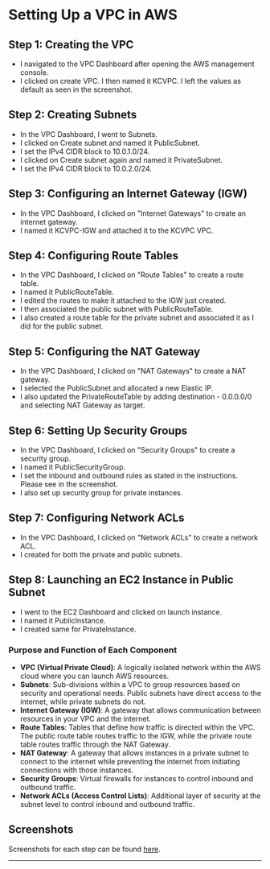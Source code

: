 # Setting Up a VPC in AWS

## Step 1: Creating the VPC
- I navigated to the VPC Dashboard after opening the AWS management console.
- I clicked on create VPC. I then named it KCVPC. I left the values as default as seen in the screenshot.

## Step 2: Creating Subnets
- In the VPC Dashboard, I went to Subnets.
- I clicked on Create subnet and named it PublicSubnet.
- I set the IPv4 CIDR block to 10.0.1.0/24.
- I clicked on Create subnet again and named it PrivateSubnet.
- I set the IPv4 CIDR block to 10.0.2.0/24.

## Step 3: Configuring an Internet Gateway (IGW)
- In the VPC Dashboard, I clicked on "Internet Gateways" to create an internet gateway.
- I named it KCVPC-IGW and attached it to the KCVPC VPC.

## Step 4: Configuring Route Tables
- In the VPC Dashboard, I clicked on "Route Tables" to create a route table.
- I named it PublicRouteTable.
- I edited the routes to make it attached to the IGW just created.
- I then associated the public subnet with PublicRouteTable.
- I also created a route table for the private subnet and associated it as I did for the public subnet.

## Step 5: Configuring the NAT Gateway
- In the VPC Dashboard, I clicked on "NAT Gateways" to create a NAT gateway.
- I selected the PublicSubnet and allocated a new Elastic IP.
- I also updated the PrivateRouteTable by adding destination - 0.0.0.0/0 and selecting NAT Gateway as target.

## Step 6: Setting Up Security Groups
- In the VPC Dashboard, I clicked on "Security Groups" to create a security group.
- I named it PublicSecurityGroup.
- I set the inbound and outbound rules as stated in the instructions. Please see in the screenshot.
- I also set up security group for private instances.

## Step 7: Configuring Network ACLs
- In the VPC Dashboard, I clicked on "Network ACLs" to create a network ACL.
- I created for both the private and public subnets.

## Step 8: Launching an EC2 Instance in Public Subnet
- I went to the EC2 Dashboard and clicked on launch instance.
- I named it PublicInstance.
- I created same for PrivateInstance.

### Purpose and Function of Each Component

- **VPC (Virtual Private Cloud)**: A logically isolated network within the AWS cloud where you can launch AWS resources.
- **Subnets**: Sub-divisions within a VPC to group resources based on security and operational needs. Public subnets have direct access to the internet, while private subnets do not.
- **Internet Gateway (IGW)**: A gateway that allows communication between resources in your VPC and the internet.
- **Route Tables**: Tables that define how traffic is directed within the VPC. The public route table routes traffic to the IGW, while the private route table routes traffic through the NAT Gateway.
- **NAT Gateway**: A gateway that allows instances in a private subnet to connect to the internet while preventing the internet from initiating connections with those instances.
- **Security Groups**: Virtual firewalls for instances to control inbound and outbound traffic.
- **Network ACLs (Access Control Lists)**: Additional layer of security at the subnet level to control inbound and outbound traffic.

## Screenshots
Screenshots for each step can be found [here](https://docs.google.com/document/d/149ULfyAiB0FIpdxClxw1hQI8V9YhDat_KuhNotjQemY/edit?usp=sharing).

---

